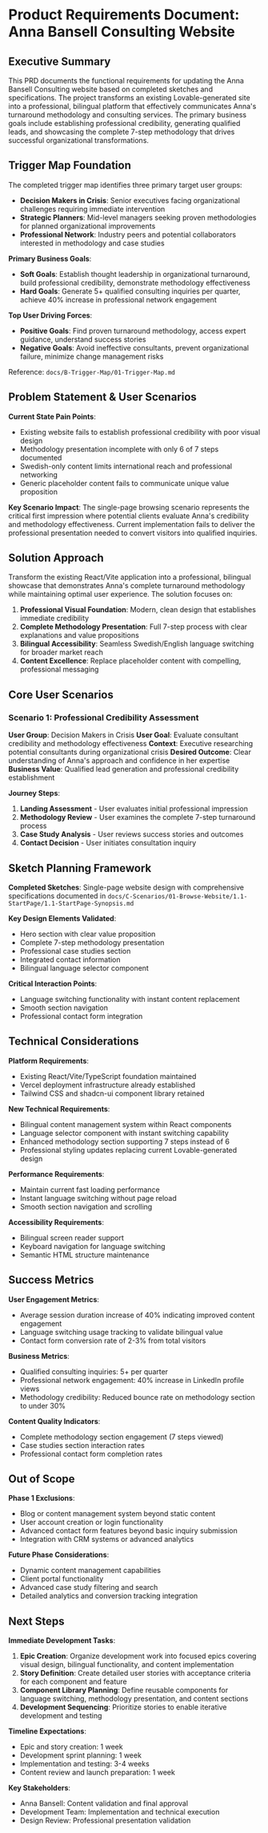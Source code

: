 # Product Requirements Document: Anna Bansell Consulting Website

## Executive Summary

This PRD documents the functional requirements for updating the Anna Bansell Consulting website based on completed sketches and specifications. The project transforms an existing Lovable-generated site into a professional, bilingual platform that effectively communicates Anna's turnaround methodology and consulting services. The primary business goals include establishing professional credibility, generating qualified leads, and showcasing the complete 7-step methodology that drives successful organizational transformations.

## Trigger Map Foundation

The completed trigger map identifies three primary target user groups:
- **Decision Makers in Crisis**: Senior executives facing organizational challenges requiring immediate intervention
- **Strategic Planners**: Mid-level managers seeking proven methodologies for planned organizational improvements  
- **Professional Network**: Industry peers and potential collaborators interested in methodology and case studies

**Primary Business Goals**:
- **Soft Goals**: Establish thought leadership in organizational turnaround, build professional credibility, demonstrate methodology effectiveness
- **Hard Goals**: Generate 5+ qualified consulting inquiries per quarter, achieve 40% increase in professional network engagement

**Top User Driving Forces**:
- **Positive Goals**: Find proven turnaround methodology, access expert guidance, understand success stories
- **Negative Goals**: Avoid ineffective consultants, prevent organizational failure, minimize change management risks

Reference: `docs/B-Trigger-Map/01-Trigger-Map.md`

## Problem Statement & User Scenarios

**Current State Pain Points**:
- Existing website fails to establish professional credibility with poor visual design
- Methodology presentation incomplete with only 6 of 7 steps documented
- Swedish-only content limits international reach and professional networking
- Generic placeholder content fails to communicate unique value proposition

**Key Scenario Impact**: 
The single-page browsing scenario represents the critical first impression where potential clients evaluate Anna's credibility and methodology effectiveness. Current implementation fails to deliver the professional presentation needed to convert visitors into qualified inquiries.

## Solution Approach

Transform the existing React/Vite application into a professional, bilingual showcase that demonstrates Anna's complete turnaround methodology while maintaining optimal user experience. The solution focuses on:

1. **Professional Visual Foundation**: Modern, clean design that establishes immediate credibility
2. **Complete Methodology Presentation**: Full 7-step process with clear explanations and value propositions  
3. **Bilingual Accessibility**: Seamless Swedish/English language switching for broader market reach
4. **Content Excellence**: Replace placeholder content with compelling, professional messaging

## Core User Scenarios

### Scenario 1: Professional Credibility Assessment
**User Group**: Decision Makers in Crisis
**User Goal**: Evaluate consultant credibility and methodology effectiveness
**Context**: Executive researching potential consultants during organizational crisis
**Desired Outcome**: Clear understanding of Anna's approach and confidence in her expertise
**Business Value**: Qualified lead generation and professional credibility establishment

**Journey Steps**:
1. **Landing Assessment** - User evaluates initial professional impression
2. **Methodology Review** - User examines the complete 7-step turnaround process
3. **Case Study Analysis** - User reviews success stories and outcomes
4. **Contact Decision** - User initiates consultation inquiry

## Sketch Planning Framework

**Completed Sketches**: Single-page website design with comprehensive specifications documented in `docs/C-Scenarios/01-Browse-Website/1.1-StartPage/1.1-StartPage-Synopsis.md`

**Key Design Elements Validated**:
- Hero section with clear value proposition
- Complete 7-step methodology presentation
- Professional case studies section
- Integrated contact information
- Bilingual language selector component

**Critical Interaction Points**:
- Language switching functionality with instant content replacement
- Smooth section navigation
- Professional contact form integration

## Technical Considerations

**Platform Requirements**: 
- Existing React/Vite/TypeScript foundation maintained
- Vercel deployment infrastructure already established
- Tailwind CSS and shadcn-ui component library retained

**New Technical Requirements**:
- Bilingual content management system within React components
- Language selector component with instant switching capability
- Enhanced methodology section supporting 7 steps instead of 6
- Professional styling updates replacing current Lovable-generated design

**Performance Requirements**:
- Maintain current fast loading performance
- Instant language switching without page reload
- Smooth section navigation and scrolling

**Accessibility Requirements**:
- Bilingual screen reader support
- Keyboard navigation for language switching
- Semantic HTML structure maintenance

## Success Metrics

**User Engagement Metrics**:
- Average session duration increase of 40% indicating improved content engagement
- Language switching usage tracking to validate bilingual value
- Contact form conversion rate of 2-3% from total visitors

**Business Metrics**:
- Qualified consulting inquiries: 5+ per quarter
- Professional network engagement: 40% increase in LinkedIn profile views
- Methodology credibility: Reduced bounce rate on methodology section to under 30%

**Content Quality Indicators**:
- Complete methodology section engagement (7 steps viewed)
- Case studies section interaction rates
- Professional contact form completion rates

## Out of Scope

**Phase 1 Exclusions**:
- Blog or content management system beyond static content
- User account creation or login functionality  
- Advanced contact form features beyond basic inquiry submission
- Integration with CRM systems or advanced analytics

**Future Phase Considerations**:
- Dynamic content management capabilities
- Client portal functionality
- Advanced case study filtering and search
- Detailed analytics and conversion tracking integration

## Next Steps

**Immediate Development Tasks**:
1. **Epic Creation**: Organize development work into focused epics covering visual design, bilingual functionality, and content implementation
2. **Story Definition**: Create detailed user stories with acceptance criteria for each component and feature
3. **Component Library Planning**: Define reusable components for language switching, methodology presentation, and content sections
4. **Development Sequencing**: Prioritize stories to enable iterative development and testing

**Timeline Expectations**:
- Epic and story creation: 1 week
- Development sprint planning: 1 week  
- Implementation and testing: 3-4 weeks
- Content review and launch preparation: 1 week

**Key Stakeholders**:
- Anna Bansell: Content validation and final approval
- Development Team: Implementation and technical execution
- Design Review: Professional presentation validation
